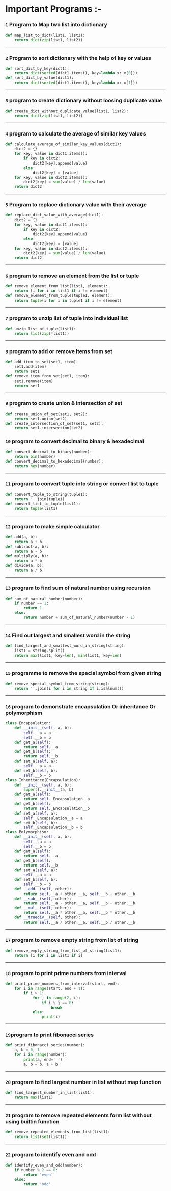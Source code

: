
#  Important Programs :-

###  `1` Program to Map two list into dictionary
```python
def map_list_to_dict(list1, list2):
    return dict(zip(list1, list2))    
```
---
###  `2` Program to sort dictionary with the help of key or values
```python
def sort_dict_by_key(dict1):
    return dict(sorted(dict1.items(), key=lambda x: x[0]))
def sort_dict_by_value(dict1):
    return dict(sorted(dict1.items(), key=lambda x: x[1]))
```
---
###  `3` program to create dictionary without loosing duplicate value
```python
def create_dict_without_duplicate_value(list1, list2):
    return dict(zip(list1, list2))
```
---
###  `4` program to calculate the average of similar key values
```python
def calculate_average_of_similar_key_values(dict1):
    dict2 = {}
    for key, value in dict1.items():
        if key in dict2:
            dict2[key].append(value)
        else:
            dict2[key] = [value]
    for key, value in dict2.items():
        dict2[key] = sum(value) / len(value)
    return dict2
```
---
###  `5` Program to replace dictionary value with their average
```python
def replace_dict_value_with_average(dict1):
    dict2 = {}
    for key, value in dict1.items():
        if key in dict2:
            dict2[key].append(value)
        else:
            dict2[key] = [value]
    for key, value in dict2.items():
        dict2[key] = sum(value) / len(value)
    return dict2
```
---
###  `6` program to remove an element from the list or tuple
```python
def remove_element_from_list(list1, element):
    return [i for i in list1 if i != element]
def remove_element_from_tuple(tuple1, element):
    return tuple(i for i in tuple1 if i != element)
```
---
###  `7` program to unzip list of tuple into individual list
```python
def unzip_list_of_tuple(list1):
    return list(zip(*list1))
```
---
###  `8` program to add or remove items from set
```python
def add_item_to_set(set1, item):
    set1.add(item)
    return set1
def remove_item_from_set(set1, item):
    set1.remove(item)
    return set1
```
---
###  `9` program to create union & intersection of set
```python
def create_union_of_set(set1, set2):
    return set1.union(set2)
def create_intersection_of_set(set1, set2):
    return set1.intersection(set2)
```
###  `10` program to convert decimal to binary & hexadecimal
```python
def convert_decimal_to_binary(number):
    return bin(number)
def convert_decimal_to_hexadecimal(number):
    return hex(number)
```
---
###  `11` program to convert tuple into string or convert list to tuple
```python
def convert_tuple_to_string(tuple1):
    return ''.join(tuple1)
def convert_list_to_tuple(list1):
    return tuple(list1)
```
---
###  `12` program to make simple calculator
```python
def add(a, b):
    return a + b
def subtract(a, b):
    return a - b
def multiply(a, b):
    return a * b
def divide(a, b):
    return a / b
```
---
###  `13` program to find sum of natural number using recursion
```python
def sum_of_natural_number(number):
    if number == 1:
        return 1
    else:
        return number + sum_of_natural_number(number - 1)
```
---
###  `14` Find out largest and smallest word in the string
```python
def find_largest_and_smallest_word_in_string(string):
    list1 = string.split()
    return max(list1, key=len), min(list1, key=len)
```
---
###  `15` programme to remove the special symbol from given string 
```python
def remove_special_symbol_from_string(string):
    return ''.join(i for i in string if i.isalnum())
```
---
###  `16` program to  demonstrate encapsulation Or inheritance Or polymorphism
```python
class Encapsulation:
    def __init__(self, a, b):
        self.__a = a
        self.__b = b
    def get_a(self):
        return self.__a
    def get_b(self):
        return self.__b
    def set_a(self, a):
        self.__a = a
    def set_b(self, b):
        self.__b = b
class Inheritance(Encapsulation):
    def __init__(self, a, b):
        super().__init__(a, b)
    def get_a(self):
        return self._Encapsulation__a
    def get_b(self):
        return self._Encapsulation__b
    def set_a(self, a):
        self._Encapsulation__a = a
    def set_b(self, b):
        self._Encapsulation__b = b
class Polymorphism:
    def __init__(self, a, b):
        self.__a = a
        self.__b = b
    def get_a(self):
        return self.__a
    def get_b(self):
        return self.__b
    def set_a(self, a):
        self.__a = a
    def set_b(self, b):
        self.__b = b
    def __add__(self, other):
        return self.__a + other.__a, self.__b + other.__b
    def __sub__(self, other):
        return self.__a - other.__a, self.__b - other.__b
    def __mul__(self, other):
        return self.__a * other.__a, self.__b * other.__b
    def __truediv__(self, other):
        return self.__a / other.__a, self.__b / other.__b
```
---
###  `17` program to remove empty string from list of string
```python
def remove_empty_string_from_list_of_string(list1):
    return [i for i in list1 if i]
```
---
###   `18` program to print prime numbers from interval
```python
def print_prime_numbers_from_interval(start, end):
    for i in range(start, end + 1):
        if i > 1:
            for j in range(2, i):
                if i % j == 0:
                    break
            else:
                print(i)
```
---
###   `19`program to print fibonacci series
```python
def print_fibonacci_series(number):
    a, b = 0, 1
    for i in range(number):
        print(a, end=' ')
        a, b = b, a + b
```
---

###   `20` program to find largest number in list without map function
```python
def find_largest_number_in_list(list1):
    return max(list1)
```
---
###   `21` program to remove repeated elements form list without using builtin function
```python
def remove_repeated_elements_from_list(list1):
    return list(set(list1))
```
---
###    `22` program to identify even and odd
```python
def identify_even_and_odd(number):
    if number % 2 == 0:
        return 'even'
    else:
        return 'odd'
```

